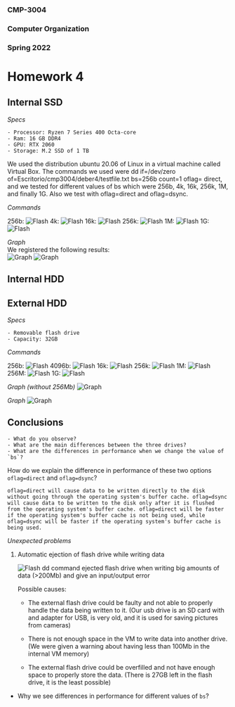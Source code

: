 ### CMP-3004

### Computer Organization

### Spring 2022

# Homework 4

## Internal SSD

_Specs_

    - Processor: Ryzen 7 Series 400 Octa-core
    - Ram: 16 GB DDR4
    - GPU: RTX 2060
    - Storage: M.2 SSD of 1 TB

We used the distribution ubuntu 20.06 of Linux in a virtual machine called Virtual Box. The commands we used were dd if=/dev/zero of=Escritorio/cmp3004/deber4/testfile.txt bs=256b count=1 oflag= direct, and we tested for different values of bs which were 256b, 4k, 16k, 256k, 1M, and finally 1G. Also we test with oflag=direct and oflag=dsync.

_Commands_

256b:
![Flash](./Images/SSD/256bSSD.png)
4k:
![Flash](./Images/SSD/4kSSD.png)
16k:
![Flash](./Images/SSD/16kSSD.png)
256k:
![Flash](./Images/SSD/256kSSD.png)
1M:
![Flash](./Images/SSD/1MSSD.png)
1G:
![Flash](./Images/SSD/1GSSD.png)

_Graph_  
We registered the following results:  
![Graph](./Images/SSD/tableSSD.png)
![Graph](./Images/SSD/graphSSD.png)

## Internal HDD

## External HDD

_Specs_

    - Removable flash drive
    - Capacity: 32GB

_Commands_

256b:
![Flash](./Images/Flash/256b.jpeg)
4096b:
![Flash](./Images/Flash/4096b.jpeg)
16k:
![Flash](./Images/Flash/16k.jpeg)
256k:
![Flash](./Images/Flash/256k.jpeg)
1M:
![Flash](./Images/Flash/1M.jpeg)
256M:
![Flash](./Images/Flash/256M.jpg)
1G:
![Flash](./Images/Flash/1G.jpg)

_Graph (without 256Mb)_
![Graph](./Images/Flash/Picture1.png)

_Graph_
![Graph](./Images/Flash/Picture2.png)

## Conclusions

    - What do you observe?
    - What are the main differences between the three drives?
    - What are the differences in performance when we change the value of `bs`?

How do we explain the difference in performance of these two options `oflag=direct` and `oflag=dsync`?

    oflag=direct will cause data to be written directly to the disk without going through the operating system's buffer cache. oflag=dsync will cause data to be written to the disk only after it is flushed from the operating system's buffer cache. oflag=direct will be faster if the operating system's buffer cache is not being used, while oflag=dsync will be faster if the operating system's buffer cache is being used.

_Unexpected problems_

1. Automatic ejection of flash drive while writing data

   ![Flash](./Images/Flash/1GD.jpg)
   dd command ejected flash drive when writing big amounts of data (>200Mb) and give an input/output error

   Possible causes:

   - The external flash drive could be faulty and not able to properly handle the data being written to it. (Our usb drive is an SD card with and adapter for USB, is very old, and it is used for saving pictures from cameras)

   - There is not enough space in the VM to write data into another drive. (We were given a warning about having less than 100Mb in the internal VM memory)

   - The external flash drive could be overfilled and not have enough space to properly store the data. (There is 27GB left in the flash drive, it is the least possible)

- Why we see differences in performance for different values of `bs`?
